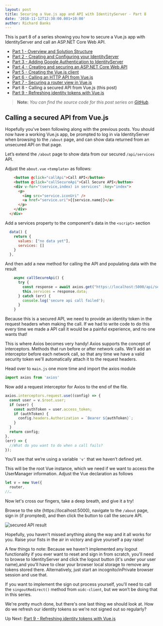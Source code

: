 ```yaml
---
layout: post
title: Securing a Vue.js app and API with IdentityServer - Part 8
date: '2018-11-12T12:30:00.001+10:00'
author: Richard Banks
---
```

This is part 8 of a series showing you how to secure a Vue.js app with IdentityServer and call an ASP.NET Core Web API.

  * [Part 1 - Overview and Solution Structure](/2018/11/securing-vue-with-identityserver-part1.html) 
  * [Part 2 - Creating and Configuring your IdentityServer](/2018/11/securing-vue-with-identityserver-part2.html)
  * [Part 3 - Adding Google Authentication to IdentityServer](/2018/11/securing-vue-with-identityserver-part3.html)
  * [Part 4 - Creating and securing an ASP.NET Core Web API](/2018/11/securing-vue-with-identityserver-part4.html) 
  * [Part 5 - Creating the Vue.js client](/2018/11/securing-vue-with-identityserver-part5.html)
  * [Part 6 - Calling an HTTP API from Vue.js](/2018/11/securing-vue-with-identityserver-part6.html)
  * [Part 7 - Securing a router view in Vue.js](/2018/11/securing-vue-with-identityserver-part7.html)
  * Part 8 - Calling a secured API from Vue.js (this post)
  * [Part 9 - Refreshing identity tokens with Vue.js](/2018/11/securing-vue-with-identityserver-part9.html)

> __Note:__ _You can find the source code for this post series on [GitHub](https://github.com/rbanks54/vue-and-identityserver)._

## Calling a secured API from Vue.js

Hopefully you've been following along with the previous posts. You should now have a working Vue.js app, be prompted to log in via IdentityServer when browsing to the `/about` page, and can show data returned from an unsecured API on that page.

Let’s extend the `/about` page to show data from our secured `/api/services` API.

Adjust the `about.vue` `<template>` as follows:

```html
    <button @click="callApi">Call API</button>
    <button @click="callSecureApi">Call Secure API</button>
    <div v-for="(service,index) in services" :key="index">
      <p>
        <img src="service.iconUri" />
        <a href="service.uri">{{service.name}}</a>
      </p>
    </div>
  </div>
```

Add a services property to the component's data in the `<script>` section

```js
  data() {
    return {
      values: ["no data yet"],
      services: []
    }
  },
```

And then add a new method for calling the API and populating data with the result

```js
    async callSecureApi() {
      try {
        const response = await axios.get("https://localhost:5000/api/services");
        this.services = response.data;
      } catch (err) {
        console.log('secure api call failed');
      }
    }
```

Because this is a secured API, we need to provide an identity token in the request headers when making the call. If we had to write code to do this every time we made a API call it would be a painful experience, and no one wants that!

This is where Axios becomes very handy! Axios supports the concept of interceptors. Methods that run before or after network calls. We'll add an interceptor before each network call, so that any time we have a valid security token we'll automatically attach it to the request headers.

Head over to `main.js` one more time and import the axios module
```js 
import axios from 'axios'
```

Now add a request interceptor for Axios to the end of the file.

```js
axios.interceptors.request.use((config) => {
  const user = v.$root.user;
  if (user) {
    const authToken = user.access_token;
    if (authToken) {
      config.headers.Authorization = `Bearer ${authToken}`;
    }
  }
  return config;
},
(err) => {
  //What do you want to do when a call fails?
});
```

You’ll see that we’re using a variable `'v'` that we haven’t defined yet.

This will be the root Vue instance, which we need if we want to access the UserManager information. Adjust the Vue declaration as follows

```js
let v = new Vue({
  router,
//…
```

Now let's cross our fingers, take a deep breath, and give it a try!

Browse to the site (https://localhost:5000), navigate to the `/about` page, sign in (if prompted), and then click the button to call the secure API.

![secured API result](/assets/images/2018-11/secured_api_result.png) 

Hopefully, you haven't missed anything along the way and it all works for you. Raise your fists in the air in victory and give yourself a pay raise!

A few things to note: Because we haven't implemented any logout functionality if you ever want to reset and sign in from scratch, you'll need to browse to IdentityServer and click the logout button (it's under your user name),and you'll have to clear your browser local storage to remove any tokens stored there. Alternatively, just start an incognito/inPrivate browser session and use that.

If you want to implement the sign out process yourself, you'll need to call the `singoutRedirect()` method from `oidc-client`, but we won’t be doing that in this series.

We're pretty much done, but there's one last thing we should look at. How do we refresh our identity tokens so we're not signed out so regularly?

Up Next: [Part 9 - Refreshing identity tokens with Vue.js](/2018/11/securing-vue-with-identityserver-part9.html)